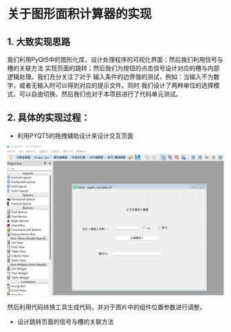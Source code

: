 # 关于图形面积计算器的实现
## 1. 大致实现思路
我们利用PyQt5中的图形化库，设计处理程序的可视化界面；然后我们利用信号与槽的关联方法
实现页面的跳转；然后我们为按钮的点击信号设计对应的槽与内部逻辑处理。我们充分关注了对于
输入条件的边界值的测试，例如：当输入不为数字，或者无输入时可以得到对应的提示文件。同时
我们设计了两种单位的选择模式，可以自由切换。然后我们也对于本项目进行了代码单元测试。

## 2. 具体的实现过程：
+ 利用PYQT5的拖拽辅助设计来设计交互页面

![拖拽设计](pic1.png)

然后利用代码转换工具生成代码，并对于图片中的组件位置参数进行调整。

+ 设计跳转页面的信号与槽的关联方法
```python

```